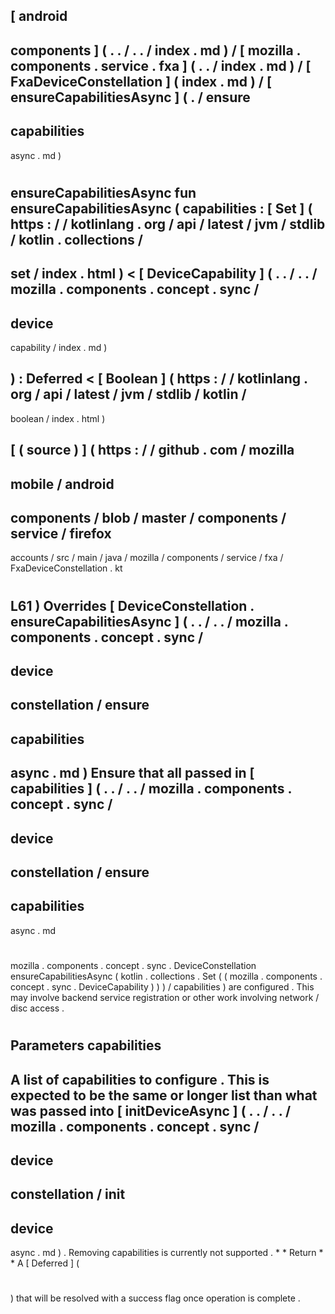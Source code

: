 [
android
-
components
]
(
.
.
/
.
.
/
index
.
md
)
/
[
mozilla
.
components
.
service
.
fxa
]
(
.
.
/
index
.
md
)
/
[
FxaDeviceConstellation
]
(
index
.
md
)
/
[
ensureCapabilitiesAsync
]
(
.
/
ensure
-
capabilities
-
async
.
md
)
#
ensureCapabilitiesAsync
fun
ensureCapabilitiesAsync
(
capabilities
:
[
Set
]
(
https
:
/
/
kotlinlang
.
org
/
api
/
latest
/
jvm
/
stdlib
/
kotlin
.
collections
/
-
set
/
index
.
html
)
<
[
DeviceCapability
]
(
.
.
/
.
.
/
mozilla
.
components
.
concept
.
sync
/
-
device
-
capability
/
index
.
md
)
>
)
:
Deferred
<
[
Boolean
]
(
https
:
/
/
kotlinlang
.
org
/
api
/
latest
/
jvm
/
stdlib
/
kotlin
/
-
boolean
/
index
.
html
)
>
[
(
source
)
]
(
https
:
/
/
github
.
com
/
mozilla
-
mobile
/
android
-
components
/
blob
/
master
/
components
/
service
/
firefox
-
accounts
/
src
/
main
/
java
/
mozilla
/
components
/
service
/
fxa
/
FxaDeviceConstellation
.
kt
#
L61
)
Overrides
[
DeviceConstellation
.
ensureCapabilitiesAsync
]
(
.
.
/
.
.
/
mozilla
.
components
.
concept
.
sync
/
-
device
-
constellation
/
ensure
-
capabilities
-
async
.
md
)
Ensure
that
all
passed
in
[
capabilities
]
(
.
.
/
.
.
/
mozilla
.
components
.
concept
.
sync
/
-
device
-
constellation
/
ensure
-
capabilities
-
async
.
md
#
mozilla
.
components
.
concept
.
sync
.
DeviceConstellation
ensureCapabilitiesAsync
(
kotlin
.
collections
.
Set
(
(
mozilla
.
components
.
concept
.
sync
.
DeviceCapability
)
)
)
/
capabilities
)
are
configured
.
This
may
involve
backend
service
registration
or
other
work
involving
network
/
disc
access
.
#
#
#
Parameters
capabilities
-
A
list
of
capabilities
to
configure
.
This
is
expected
to
be
the
same
or
longer
list
than
what
was
passed
into
[
initDeviceAsync
]
(
.
.
/
.
.
/
mozilla
.
components
.
concept
.
sync
/
-
device
-
constellation
/
init
-
device
-
async
.
md
)
.
Removing
capabilities
is
currently
not
supported
.
*
*
Return
*
*
A
[
Deferred
]
(
#
)
that
will
be
resolved
with
a
success
flag
once
operation
is
complete
.
